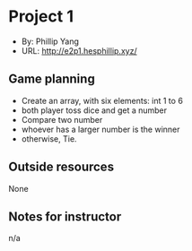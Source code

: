 # Project 1
+ By: Phillip Yang
+ URL: <http://e2p1.hesphillip.xyz/>

## Game planning
+ Create an array, with six elements: int 1 to 6
+ both player toss dice and get a number
+ Compare two number
+ whoever has a larger number is the winner
+ otherwise, Tie.

## Outside resources
None

## Notes for instructor
n/a
